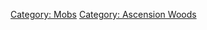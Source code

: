 [Category: Mobs](Category:_Mobs "wikilink") [Category: Ascension
Woods](Category:_Ascension_Woods "wikilink")
